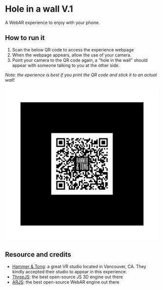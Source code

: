 # Hole in a wall V.1

A WebAR experience to enjoy with your phone.

## 

## How to run it
1. Scan the below QR code to access the experience webpage
2. When the webpage appears, allow the use of your camera.
3. Point your camera to the QR code again, a "hole in the wall" should appear with someone talking to you at the other side.

_Note: the eperience is best if you print the QR code and stick it to an actual wall!_

![qr code](https://github.com/yannklein/hole-in-the-wall-v1/blob/master/marker/marker_ht.png?raw=true)

## Resource and credits
- [Hammer & Tong](https://hammertong.ca/): a great VR studio located in Vancouver, CA. They kindly accepted their studio to appear in this experience.
- [ThreeJS](http://threejs.org/): the best open-source JS 3D engine out there
- [ARJS](https://github.com/ARjs-org): the best open-source WebAR engine out there
